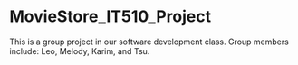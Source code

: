 # MovieStore_IT510_Project
This is a group project in our software development class. Group members include: Leo, Melody, Karim, and Tsu.
